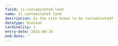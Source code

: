 ```yaml
---
field: is-contaminated-land
name: Is contaminated land
description: Is the site known to be contaminated?
datatype: boolean
cardinality: 1
entry-date: 2025-08-18
end-date: ''
---
```

